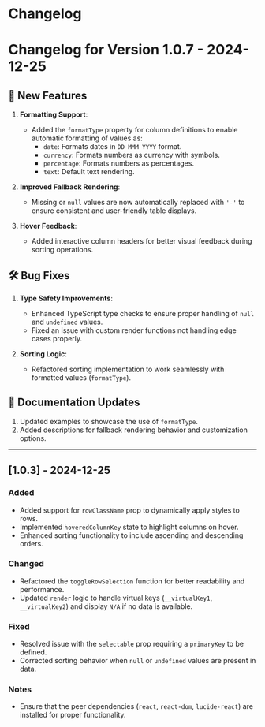 # Changelog

# Changelog for Version 1.0.7 - 2024-12-25

## 🚀 New Features

1. **Formatting Support**:
   - Added the `formatType` property for column definitions to enable automatic formatting of values as:
     - `date`: Formats dates in `DD MMM YYYY` format.
     - `currency`: Formats numbers as currency with symbols.
     - `percentage`: Formats numbers as percentages.
     - `text`: Default text rendering.

2. **Improved Fallback Rendering**:
   - Missing or `null` values are now automatically replaced with `'-'` to ensure consistent and user-friendly table displays.

3. **Hover Feedback**:
   - Added interactive column headers for better visual feedback during sorting operations.

## 🛠️ Bug Fixes

1. **Type Safety Improvements**:
   - Enhanced TypeScript type checks to ensure proper handling of `null` and `undefined` values.
   - Fixed an issue with custom render functions not handling edge cases properly.

2. **Sorting Logic**:
   - Refactored sorting implementation to work seamlessly with formatted values (`formatType`).

## 📖 Documentation Updates

1. Updated examples to showcase the use of `formatType`.
2. Added descriptions for fallback rendering behavior and customization options.

---

## [1.0.3] - 2024-12-25
### Added
- Added support for `rowClassName` prop to dynamically apply styles to rows.
- Implemented `hoveredColumnKey` state to highlight columns on hover.
- Enhanced sorting functionality to include ascending and descending orders.

### Changed
- Refactored the `toggleRowSelection` function for better readability and performance.
- Updated `render` logic to handle virtual keys (`__virtualKey1`, `__virtualKey2`) and display `N/A` if no data is available.

### Fixed
- Resolved issue with the `selectable` prop requiring a `primaryKey` to be defined.
- Corrected sorting behavior when `null` or `undefined` values are present in data.

### Notes
- Ensure that the peer dependencies (`react`, `react-dom`, `lucide-react`) are installed for proper functionality.
